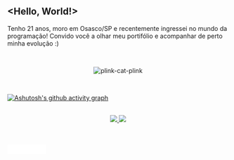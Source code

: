 ## <Hello, World!>

Tenho 21 anos, moro em Osasco/SP e recentemente ingressei no mundo da programação! Convido você a olhar meu portifólio e acompanhar de perto minha evolução :)

<br>
 
 <div align="center">
  
  ![plink-cat-plink](https://github.com/AdrielSechini/AdrielSechini/assets/151694056/b1d152c0-6a40-4218-bf84-8d9e433aa13b)
</div>

<br>

<link rel="stylesheet" href="https://cdn.jsdelivr.net/gh/devicons/devicon@v2.15.1/devicon.min.css">    

[![Ashutosh's github activity graph](https://github-readme-activity-graph.vercel.app/graph?username=AdrielSechini&theme=high-contrast	)](https://github.com/ashutosh00710/github-readme-activity-graph)<a href = "mailto:cmp.1a.paulo.viduera@gmail.com">
 </div>
 
 <br>

<div align="center">
<a href="https://github.com/seu-usuário-aqui">
<img loading="lazy" height="150em" src="https://github-readme-stats.vercel.app/api/top-langs/?username=AdrielSechini&layout=compact&langs_count=7&theme=graywhite"/>
<img loading="lazy" height="150em" src="https://github-readme-stats.vercel.app/api?username=AdrielSechini&show_icons=true&theme=graywhite&include_all_commits=true&count_private=true"/>
</div>
 
 <br> 
 <br>
  

<a href="" target="_blank"><img align="left" alt="Instagram" width="22px" src="https://github.com/Aakarsh-B/trying-repos/blob/master/insta.svg" />
<a href="" target="_blank"><img align="left" alt="Twitter" width="22px" src="https://github.com/Aakarsh-B/trying-repos/blob/master/twitter.svg" />
<a href="https://www.linkedin.com/in/adriel-sechini-28494425b/" target="_blank"><img align="left" alt="LinkedIn" width="22px" src="https://github.com/Aakarsh-B/trying-repos/blob/master/linkedin.svg" />   <a href="" target="_blank"><img alt="Blog" width="22px" src="https://github.com/Aakarsh-B/trying-repos/blob/master/dev-badge.svg" /></a>                 

